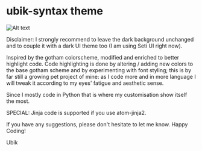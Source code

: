 # ubik-syntax theme

![Alt text](../screenshots/screenshot_1?raw=true "Screenshot")

Disclaimer:
I strongly recommend to leave the dark background unchanged and to couple it with a
dark UI theme too (I am using Seti UI right now).

Inspired by the gotham colorscheme, modified and enriched to better highlight code.
Code highlighting is done by altering / adding new colors to the base gotham scheme
and by experimenting with font styling; this is by far still a growing pet project
of mine: as I code more and in more language I will tweak it according to my eyes'
fatigue and aesthetic sense.

Since I mostly code in Python  that is where my customisation show itself the most.

SPECIAL:
  Jinja code is supported if you use atom-jinja2.

If you have any suggestions, please don't hesitate to let me know.
Happy Coding!

Ubik
